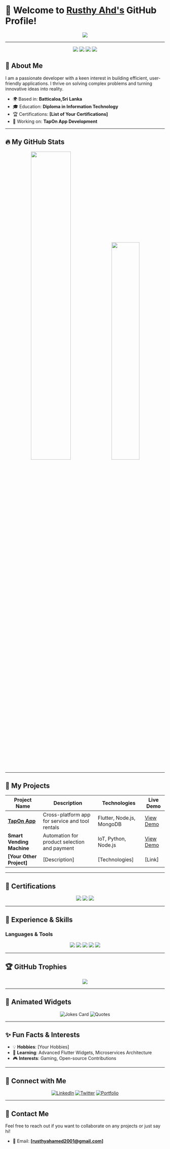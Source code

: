 # 🚀 Welcome to [Rusthy Ahd's](https://github.com/RusthyAhd) GitHub Profile!

<p align="center">
    <img src="https://readme-typing-svg.herokuapp.com?font=Roboto&color=%2336BCF7&size=24&center=true&vCenter=true&width=500&lines=Mobile+%26+Web+Technologies+Developer;Open+to+Collaborations+%F0%9F%91%8B;Focused+on+Innovative+Tech+Solutions" />
</p>

---

<p align="center">
    <img src="https://img.shields.io/badge/Code-Flutter-blue?logo=flutter&logoColor=white&style=flat-square" />
    <img src="https://img.shields.io/badge/Code-Node.js-green?logo=node.js&logoColor=white&style=flat-square" />
    <img src="https://img.shields.io/badge/Database-MongoDB-brightgreen?logo=mongodb&logoColor=white&style=flat-square" />
    <img src="https://img.shields.io/badge/Cloud-Firebase-orange?logo=firebase&logoColor=white&style=flat-square" />
</p>


## 🎯 About Me
I am a passionate developer with a keen interest in building efficient, user-friendly applications. I thrive on solving complex problems and turning innovative ideas into reality.

- 🌍 Based in: **Batticaloa,Sri Lanka**
- 🎓 Education: **Diploma in Information Technology**
- 🏆 Certifications: **[List of Your Certifications]**
- 💼 Working on: **TapOn App Development**

---

## 🔥 My GitHub Stats

<p align="center">
  <img width="50%" src="https://github-readme-stats.vercel.app/api?username=RusthyAhd&show_icons=true&theme=radical" />
  <img width="42%" src="https://github-readme-stats.vercel.app/api/top-langs/?username=RusthyAhd&layout=compact&theme=radical" />
</p>

---

## 🌟 My Projects

| Project Name | Description | Technologies | Live Demo |
|--------------|-------------|--------------|-----------|
| [**TapOn App**](https://github.com/RusthyAhd/TapOn) | Cross-platform app for service and tool rentals | Flutter, Node.js, MongoDB | [View Demo](https://your-demo-link.com) |
| **Smart Vending Machine** | Automation for product selection and payment | IoT, Python, Node.js | [View Demo](https://your-demo-link.com) |
| **[Your Other Project]** | [Description] | [Technologies] | [Link] |

---

## 📜 Certifications

<p align="center">
  <img src="https://img.shields.io/badge/Certification-1-blue" />
  <img src="https://img.shields.io/badge/Certification-2-blue" />
  <img src="https://img.shields.io/badge/Certification-3-blue" />
</p>

---

## 💼 Experience & Skills

### **Languages & Tools**

<p align="center">
  <img src="https://img.shields.io/badge/Flutter-%2302569B.svg?style=for-the-badge&logo=Flutter&logoColor=white" />
  <img src="https://img.shields.io/badge/Node.js-339933?style=for-the-badge&logo=nodedotjs&logoColor=white" />
  <img src="https://img.shields.io/badge/MongoDB-%2347A248.svg?style=for-the-badge&logo=MongoDB&logoColor=white" />
  <img src="https://img.shields.io/badge/JavaScript-%23F7DF1E.svg?style=for-the-badge&logo=JavaScript&logoColor=black" />
  <img src="https://img.shields.io/badge/Python-3776AB?style=for-the-badge&logo=python&logoColor=white" />
</p>

---

## 🏆 GitHub Trophies

<p align="center">
  <img src="https://github-profile-trophy.vercel.app/?username=RusthyAhd&theme=radical" />
</p>

---

## 🎨 Animated Widgets

<p align="center">
  <img src="https://readme-jokes.vercel.app/api" alt="Jokes Card" />
  <img src="https://github-readme-quotes.herokuapp.com/quote?theme=radical" alt="Quotes" />
</p>

---

## ✨ Fun Facts & Interests

- 💡 **Hobbies**: [Your Hobbies]
- 📖 **Learning**: Advanced Flutter Widgets, Microservices Architecture
- 🎮 **Interests**: Gaming, Open-source Contributions

---

## 🔗 Connect with Me

<p align="center">
  <a href="https://linkedin.com/in/yourprofile"><img src="https://img.shields.io/badge/LinkedIn-0077B5?style=for-the-badge&logo=linkedin&logoColor=white" alt="LinkedIn" /></a>
  <a href="https://twitter.com/YourTwitterHandle"><img src="https://img.shields.io/badge/Twitter-%231DA1F2.svg?style=for-the-badge&logo=Twitter&logoColor=white" alt="Twitter" /></a>
  <a href="https://YourPortfolio.com"><img src="https://img.shields.io/badge/Portfolio-%23000000.svg?style=for-the-badge&logo=Portfolio&logoColor=white" alt="Portfolio" /></a>
</p>

---

## 📝 Contact Me
Feel free to reach out if you want to collaborate on any projects or just say hi!

- 📧 Email: **[rusthyahamed2001@gmail.com]**

